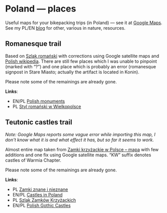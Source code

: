 # Poland — places

Useful maps for your bikepacking trips (in Poland) — see it at [Google Maps](https://www.google.com/maps/d/edit?mid=1l2Pl5J3VAosJ-ESXrLPnW0w6s7h-yeNe&usp=sharing).
See my PL/EN [blog](https://przypadkopis.wordpress.com/) for other, various in nature, resources.

## Romanesque trail

Based on [Szlak romański](https://turystyczneszlaki.pl/szlak-romanski/) with corrections using Google satellite maps and
[Polish wikipedia](https://pl.wikipedia.org/wiki/Szlak_Roma%C5%84ski_w_Polsce). There are still few places which I was unable to pinpoint (marked with “?”) and one
place which is probably an error (romanesque signpost in Stare Miasto; actually the artifact is located in Konin).

Please note some of the remainings are already gone.

**Links**:

* EN/PL [Polish monuments](https://zabytek.pl/)
* PL [Styl romański w Wielkopolsce](https://wielkopolskaciekawie.pl/bez-kategorii/styl-romanski-w-wielkopolsce/)

## Teutonic castles trail

*Note: Google Maps reports some vague error while importing this map, I don't know what it is and what effect it has, but so far it seems to work.*

Almost entire map taken from [Zamki krzyżackie w Polsce – mapa](https://discover.pl/mapa-zamkow-krzyzackich-w-polsce/) with few additions and one fix using Google
satellite maps. “KW” suffix denotes castles of Warmia Chapter.

Please note some of the remainings are already gone.

**Links**:

* PL [Zamki znane i nieznane](https://zamkiobronne.pl/)
* EN/PL [Castles in Poland](http://www.polishcastles.eu/)
* PL [Szlak Zamków Krzyżackich](https://kujawsko-pomorskie.travel/pl/content/szlak-zamkow-krzyzackich)
* EN/PL [Polish Gothic Castles](https://zamkigotyckie.org.pl/en)